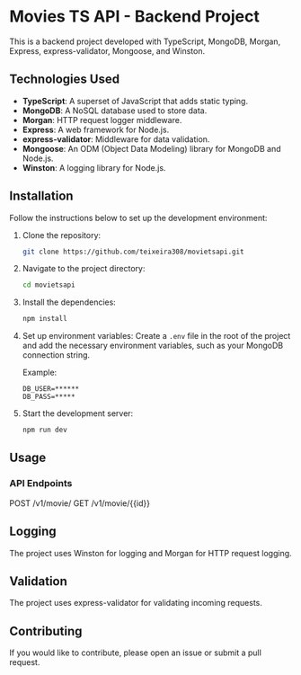 # Movies TS API - Backend Project

This is a backend project developed with TypeScript, MongoDB, Morgan, Express, express-validator, Mongoose, and Winston.

## Technologies Used

- **TypeScript**: A superset of JavaScript that adds static typing.
- **MongoDB**: A NoSQL database used to store data.
- **Morgan**: HTTP request logger middleware.
- **Express**: A web framework for Node.js.
- **express-validator**: Middleware for data validation.
- **Mongoose**: An ODM (Object Data Modeling) library for MongoDB and Node.js.
- **Winston**: A logging library for Node.js.

## Installation

Follow the instructions below to set up the development environment:

1. Clone the repository:
    ```bash
    git clone https://github.com/teixeira308/movietsapi.git
    ```

2. Navigate to the project directory:
    ```bash
    cd movietsapi
    ```

3. Install the dependencies:
    ```bash
    npm install
    ```

4. Set up environment variables:
    Create a `.env` file in the root of the project and add the necessary environment variables, such as your MongoDB connection string.

    Example:
    ```env
    DB_USER=******
    DB_PASS=*****
    ```

5. Start the development server:
    ```bash
    npm run dev
    ```

## Usage

### API Endpoints

POST /v1/movie/
GET /v1/movie/{{id}}


## Logging

The project uses Winston for logging and Morgan for HTTP request logging.

## Validation

The project uses express-validator for validating incoming requests.

## Contributing

If you would like to contribute, please open an issue or submit a pull request.

